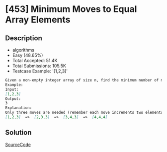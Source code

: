 # [453] Minimum Moves to Equal Array Elements

## Description

* algorithms
* Easy (48.65%)
* Total Accepted:    51.4K
* Total Submissions: 105.5K
* Testcase Example:  '[1,2,3]'

```md
Given a non-empty integer array of size n, find the minimum number of moves required to make all array elements equal, where a move is incrementing n - 1 elements by 1.
Example:
Input:
[1,2,3]
Output:
3
Explanation:
Only three moves are needed (remember each move increments two elements):
[1,2,3]  =>  [2,3,3]  =>  [3,4,3]  =>  [4,4,4]

```

## Solution

[SourceCode](./solution.js)
